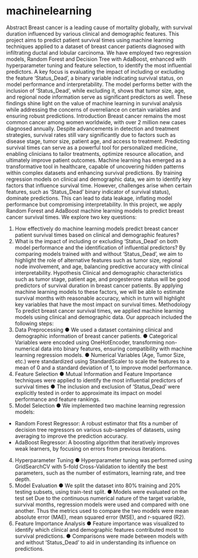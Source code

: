 # machinelearning

Abstract
Breast cancer is a leading cause of mortality globally, with survival duration influenced by various clinical and demographic features. This project aims to predict patient survival times using machine learning techniques applied to a dataset of breast cancer patients diagnosed with infiltrating ductal and lobular carcinoma. We have employed two regression models, Random Forest and Decision Tree with AdaBoost, enhanced with hyperparameter tuning and feature selection, to identify the most influential predictors. A key focus is evaluating the impact of including or excluding the feature ‘Status_Dead’, a binary variable indicating survival status, on model performance and interpretability. The model performs better with the inclusion of ‘Status_Dead’, while excluding it, shows that tumor size, age, and regional node information serve as significant predictors as well. These findings shine light on the value of machine learning in survival analysis while addressing the concerns of overreliance on certain variables and ensuring robust predictions.
Introduction
Breast cancer remains the most common cancer among women worldwide, with over 2 million new cases diagnosed annually. Despite advancements in detection and treatment strategies, survival rates still vary significantly due to factors such as disease stage, tumor size, patient age, and access to treatment. Predicting survival times can serve as a powerful tool for personalized medicine, enabling clinicians to tailor treatments, optimize resource allocation, and ultimately improve patient outcomes.
Machine learning has emerged as a transformative tool in healthcare, capable of uncovering hidden patterns within complex datasets and enhancing survival predictions. By training regression models on clinical and demographic data, we aim to identify key factors that influence survival time. However, challenges arise when certain features, such as ‘Status_Dead’ binary indicator of survival status), dominate predictions. This can lead to data leakage, inflating model performance but compromising interpretability. In this project, we apply Random Forest and AdaBoost machine learning models to predict breast cancer survival times. We explore two key questions:
1.	How effectively do machine learning models predict breast cancer patient survival times based on clinical and demographic features?
2.	What is the impact of including or excluding ‘Status_Dead’ on both model performance and the identification of influential predictors?
By comparing models trained with and without ‘Status_Dead’, we aim to highlight the role of alternative features such as tumor size, regional node involvement, and age, balancing predictive accuracy with clinical interpretability.
Hypothesis
Clinical and demographic characteristics such as tumor stage, patient age, and progesterone status will be good predictors of survival duration in breast cancer patients. By applying machine learning models to these factors, we will be able to estimate survival months with reasonable accuracy, which in turn will highlight key variables that have the most impact on survival times.
Methodology
To predict breast cancer survival times, we applied machine learning models using clinical and demographic data. Our approach included the following steps:
1.	Data Preprocessing
●	We used a dataset containing clinical and demographic information of breast cancer patients.
●	Categorical Variables were encoded using OneHotEncoder, transforming non-numerical data into binary features, ensuring compatibility with machine learning regression models.
●	Numerical Variables (Age, Tumor Size, etc.) were standardized using
StandardScaler to scale the features to a mean of 0 and a standard
deviation of 1, to improve model performance.
2.	Feature Selection
●	Mutual Information and Feature Importance techniques were applied to identify the most influential predictors of survival times
●	The inclusion and exclusion of ‘Status_Dead’ were explicitly tested in order to approximate its impact on model performance and feature rankings.
3.	Model Selection
●	We implemented two machine learning regression models:
-	Random Forest Regressor: A robust estimator that fits a number of decision tree regressors on various sub-samples of datasets, using averaging to improve the prediction accuracy.
-	AdaBoost Regressor: A boosting algorithm that iteratively improves weak learners, by focusing on errors from previous iterations.
4.	Hyperparameter Tuning
●	Hyperparameter tuning was performed using GridSearchCV with 5-fold Cross-Validation to identify the best parameters, such as the number of estimators, learning rate, and tree depth.
5.	Model Evaluation
●	We split the dataset into 80% training and 20% testing subsets, using train-test split.
●	Models were evaluated on the test set
Due to the continuous numerical nature of the target variable, survival months, regression models were used and compared with one another. Thus the metrics used to compare the two models were mean absolute error (MAE), mean squared error (MSE), and r-squared (R2).
6.	Feature Importance Analysis
●	Feature importance was visualized to identify which clinical and demographic features contributed most to survival predictions.
●	Comparisons were made between models with and without ‘Status_Dead’ to aid in understanding its influence on predictions.
